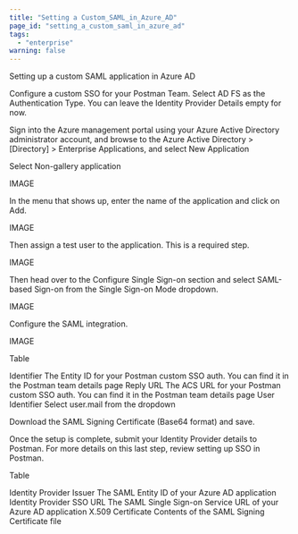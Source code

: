 ```yaml
---
title: "Setting a Custom_SAML_in_Azure_AD"
page_id: "setting_a_custom_saml_in_azure_ad"
tags: 
  - "enterprise"
warning: false
---
```


Setting up a custom SAML application in Azure AD


Configure a custom SSO for your Postman Team. Select AD FS as the Authentication Type. You can leave the Identity Provider Details empty for now.

Sign into the Azure management portal using your Azure Active Directory administrator account, and browse to the Azure Active Directory > [Directory] > Enterprise Applications, and select New Application

Select Non-gallery application

IMAGE

In the menu that shows up, enter the name of the application and click on Add.

IMAGE

Then assign a test user to the application. This is a required step.

IMAGE

Then head over to the Configure Single Sign-on section and select SAML-based Sign-on from the Single Sign-on Mode dropdown.

IMAGE

Configure the SAML integration.

IMAGE

Table

Identifier	The Entity ID for your Postman custom SSO auth. You can find it in the Postman team details page
Reply URL	The ACS URL for your Postman custom SSO auth. You can find it in the Postman team details page
User Identifier	Select user.mail from the dropdown

Download the SAML Signing Certificate (Base64 format) and save.

Once the setup is complete, submit your Identity Provider details to Postman. For more details on this last step, review setting up SSO in Postman.

Table

Identity Provider Issuer	The SAML Entity ID of your Azure AD application 
Identity Provider SSO URL	The SAML Single Sign-on Service URL of your Azure AD application
X.509 Certificate	Contents of  the SAML Signing Certificate file

